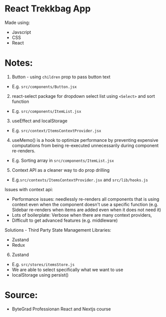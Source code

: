 # React Trekkbag App

Made using:

- Javscript
- CSS
- React

# Notes:

1. Button - using `children` prop to pass button text

- E.g. `src/components/Button.jsx`

2. react-select package for dropdown select list using `<Select>` and sort function

- E.g. `src/components/ItemList.jsx`

3. useEffect and localStorage

- E.g. `src/context/ItemsContextProvider.jsx`

4. useMemo() is a hook to optimize performance by preventing expensive computations from being re-executed unnecessarily during component re-renders.

- E.g. Sorting array in `src/components/ItemList.jsx`

5. Context API as a cleaner way to do prop drilling

- E.g.`src/contexts/ItemsContextProvider.jsx` and `src/lib/hooks.js`

Issues with context api:

- Performance issues: needlessly re-renders all components that is using context even when the component doesn't use a specific function (e.g. Sidebar re-renders when items are added even when it does not need it)
- Lots of boilerplate: Verbose when there are many context providers,
- Difficult to get advanced features (e.g. middleware)

Solutions - Third Party State Management Libraries:

- Zustand
- Redux

6. Zustand

- E.g. `src/stores/itemsStore.js`
- We are able to select specifically what we want to use
- localStorage using persist()

# Source:

- ByteGrad Professionan React and Nextjs course
